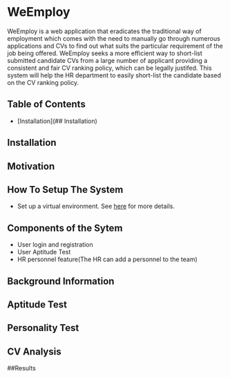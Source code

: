 # WeEmploy

WeEmploy is a web application that eradicates the traditional way of employment which comes with the need to manually go through numerous applications and CVs to find out what suits the particular requirement of the job being offered. WeEmploy seeks a more efficient way to short-list submitted candidate CVs from a large number of applicant providing a consistent and fair CV ranking policy, which can be legally justifed. This system will help the HR department to easily short-list the candidate based on the CV ranking policy.

## Table of Contents
* [Installation](## Installation)

## Installation



## Motivation


## How To Setup The System
* Set up a virtual environment. See [here](https://packaging.python.org/en/latest/guides/installing-using-pip-and-virtual-environments) for more details.


## Components of the Sytem
* User login and registration
* User Aptitude Test
* HR personnel feature(The HR can add a personnel to the team)


## Background Information


## Aptitude Test


## Personality Test


## CV Analysis


##Results
